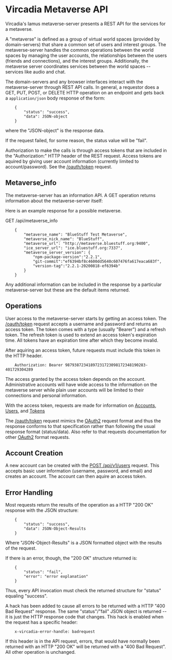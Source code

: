 # Vircadia Metaverse API

Vircadia's Iamus metaverse-server presents a REST API
for the services for a metaverse.

A "metaverse" is defined as a group of virtual world spaces (provided
by domain-servers) that share a common set of users and interest groups.
The metaverse-server handles the common operations between the world spaces
by managing the user accounts, the relationships between the users
(friends and connections), and the interest groups.
Additionally, the metaverse server coordinates services between the
world spaces -- services like audio and chat.

The domain-servers and any browser interfaces interact with the
metaverse-server through REST API calls. In general, a requestor
does a GET, PUT, POST, or DELETE HTTP operation on an endpoint
and gets back a `application/json` body response of the form:

```
    {
        "status": "success",
        "data": JSON-object
    }
```

where the "JSON-object" is the response data.

If the request failed, for some reason, the status value will be "fail".

Authorization to make the calls is through access tokens that are
included in the "Authorization:" HTTP header of the REST request.
Access tokens are aquired by giving user account information
(currently limited to account/password). See the
[/oauth/token](./API-Tokens.md#post-oauthtoken)
request.

## Metaverse_info

The metaverse-server has an information API. A GET operation
returns information about the metaverse-server itself:

Here is an example response for a possible metaverse.

GET /api/metaverse_info

```
    {
        "metaverse_name": "BlueStuff Test Metaverse",
        "metaverse_nick_name": "BlueStuff",
        "metaverse_url": "http://metaverse.bluestuff.org:9400",
        "ice_server_url": "ice.bluestuff.org:7337",
        "metaverse_server_version": {
            "npm-package-version":"2.2.1",
            "git-commit":"ef6394bf8c4600dd5640c607476fa617eaca683f",
            "version-tag":"2.2.1-20200818-ef6394b"
        }
    }
```

Any additional information can be included in the response by a particular metaverse-server
but these are the default items returned.

## Operations

User access to the metaverse-server starts by getting an access token.
The
[/oauth/token](./API-Tokens.md#post-oauthtoken)
request accepts a username and password and returns an access token.
The token comes with a type (usually "Bearer") and a refresh token.
The refresh token is used to extend an access token's expiration time.
All tokens have an expiration time after which they become invalid.

After aquiring an access token, future requests must include this
token in the HTTP header.

```
    Authorization: Bearer 98793872341897231723098172348190283-401729304289
```

The access granted by the access token depends on the account. Administrative
accounts will have wide access to the information on the metaverse server
while plain user accounts will be limited to their connections and personal information.

With the access token, requests are made for information on
[Accounts](./API-Accounts.md),
[Users](./API-Users.md),
and
[Tokens](./API-Tokens.md)

The [/oauth/token](./API-Tokens.md#post-oauthtoken)
request mimics the [OAuth2] request format and thus the response conforms to that
specification rather than following the usual response format (status/data).
Also refer to that requests documentation for other [OAuth2] format
requests.

## Account Creation

A new account can be created with the
[POST /api/v1/users](./API-Accounts.md#post-apiv1users)
request.
This accepts basic user information (username, password, and email)
and creates an account.
The account can then aquire an access token.

## Error Handling

Most requests return the results of the operation as a HTTP "200 OK" response with
the JSON structure:

```
    {
        "status": "success",
        "data": JSON-Object-Results
    }
```

Where "JSON-Object-Results" is a JSON formatted object with the results of the request.

If there is an error, though, the "200 OK" structure returned is:

```
    {
        "status": "fail",
        "error": "error explanation"
    }
```

Thus, every API invocation must check the returned structure for "status" equaling "success".

A hack has been added to cause all errors to be returned with a HTTP "400 Bad Request" response.
The same "status"/"fail" JSON object is returned -- it is just the HTTP response code that changes.
This hack is enabled when the request has a specific header:

```
    x-vircadia-error-handle: badrequest
```

If this header is in the API request, errors, that would have normally been returned with
an HTTP "200 OK" will be returned with a "400 Bad Request". All other operation is unchanged.

[OAuth2]: https://oauth.net/2/

